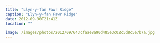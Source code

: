 ```yaml
---
title: "Llyn-y-fan Fawr Ridge"
caption: "Llyn-y-fan Fawr Ridge"
date: 2012-09-30T21:41Z
location: ""

image: /images/photos/2012/09/643cfaae8a90d485e3c02c5d8c5e7b7a.jpg
---
```

